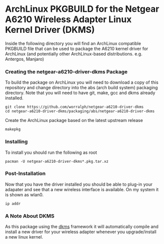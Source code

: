 # ArchLinux PKGBUILD for the Netgear A6210 Wireless Adapter Linux Kernel Driver (DKMS)

Inside the following directory you will find an ArchLinux compatible PKGBUILD file that can be used to package the A6210 kernel driver for ArchLinux (and potentially other ArchLinux-based distributions. e.g. Antergos, Manjaro)

### Creating the netgear-a6210-driver-dkms Package

To build the package on ArchLinux you will need to download a copy of this repository and change directory into the abs (arch build system) packaging directory. Note that you will need to have git, make, gcc and dkms 
already installed.

```
git clone https://github.com/worralph/netgear-a6210-driver-dkms
cd netgear-a6210-driver-dkms/packaging/abs/netgear-a6210-driver-dkms
```

Create the ArchLinux package based on the latest upstream release

```
makepkg
```

### Installing

To install you should run the following as root

```
pacman -U netgear-a6210-driver-dkms*.pkg.tar.xz
```

### Post-Installation

Now that you have the driver installed you should be able to plug-in your adapater and see that a new wireless interface is available. On my system it is shown as wlan0.

```
ip addr
```

### A Note About DKMS

As this package using the [dkms](https://wiki.archlinux.org/index.php/Dynamic_Kernel_Module_Support "DKMS") framework it will automatically compile and install a new driver for your wireless adapter whenever you upgrade/install a 
new linux kernel.

